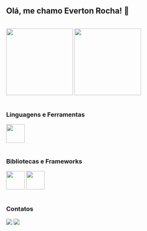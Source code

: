 ## Olá, me chamo Everton Rocha! 👋 
</br>


<div> 
    <img height="180px" src="https://github-readme-stats.vercel.app/api?username=evertonrch&show_icons=true&theme=dark">
    <img height="180px" src="https://github-readme-stats.vercel.app/api/top-langs/?username=evertonrch&layout=compact&theme=dark" /> 
</div>


#

### Linguagens e Ferramentas
 <img src="https://cdn.jsdelivr.net/gh/devicons/devicon/icons/java/java-original.svg" width="50" height="50"
 />
 

#

### Bibliotecas e Frameworks

 <div style="display: inline_block"> 
    <img src="https://cdn.jsdelivr.net/gh/devicons/devicon/icons/spring/spring-original-wordmark.svg" 
    width="50" height="50"
    />
    <img src="https://cdn.jsdelivr.net/gh/devicons/devicon/icons/bootstrap/bootstrap-original-wordmark.svg"  width="50"
    /> 
 </div>

#

### Contatos

<div style="display: inline_block"> 
    <a>
        <img src="https://img.shields.io/badge/LinkedIn-0077B5?style=for-the-badge&logo=linkedin&logoColor=white" 
        />
    </a>
    <a>
        <img src="https://img.shields.io/badge/Facebook-1877F2?style=for-the-badge&logo=facebook&logoColor=white" 
        />
    </a>
</div>
